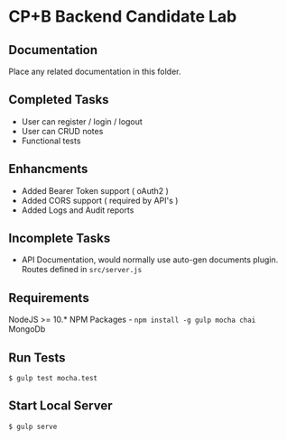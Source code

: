 # CP+B Backend Candidate Lab

## Documentation

Place any related documentation in this folder.

## Completed Tasks
- User can register / login / logout
- User can CRUD notes
- Functional tests

## Enhancments
- Added Bearer Token support ( oAuth2 )
- Added CORS support ( required by API's )
- Added Logs and Audit reports 

## Incomplete Tasks
- API Documentation, would normally use auto-gen documents plugin. Routes defined in `src/server.js`

## Requirements
NodeJS >= 10.*
NPM Packages - `npm install -g gulp mocha chai`
MongoDb

## Run Tests
`$ gulp test mocha.test`

## Start Local Server
`$ gulp serve`

